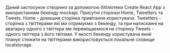 Даний застосунок створено за допомогою бібліотеки Create React App з
використанням бекенду mockapi. Присутні сторінки Home, Tweetters та Tweets.
Home - домашня сторінка привітання користувача. Tweetters - сторінка з
твіттерами які ми отримуємо з бекенду, та при натисканні на аватарку одного з
твіттера ми переміщаємося на сторінку Tweets - одного твіттера з його твітами. У
якості бекенду користувача який планує стежити на твіттерами використовується
локальне сховище localstorage.
